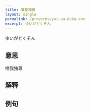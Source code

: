 ```yaml
---
title: 唯我独尊
layout: single
permalink: /proverbs/yui-ga-doku-son
excerpt: ゆいがどくそん
---
```


ゆいがどくそん

## 意思

唯我独尊

## 解释

## 例句

